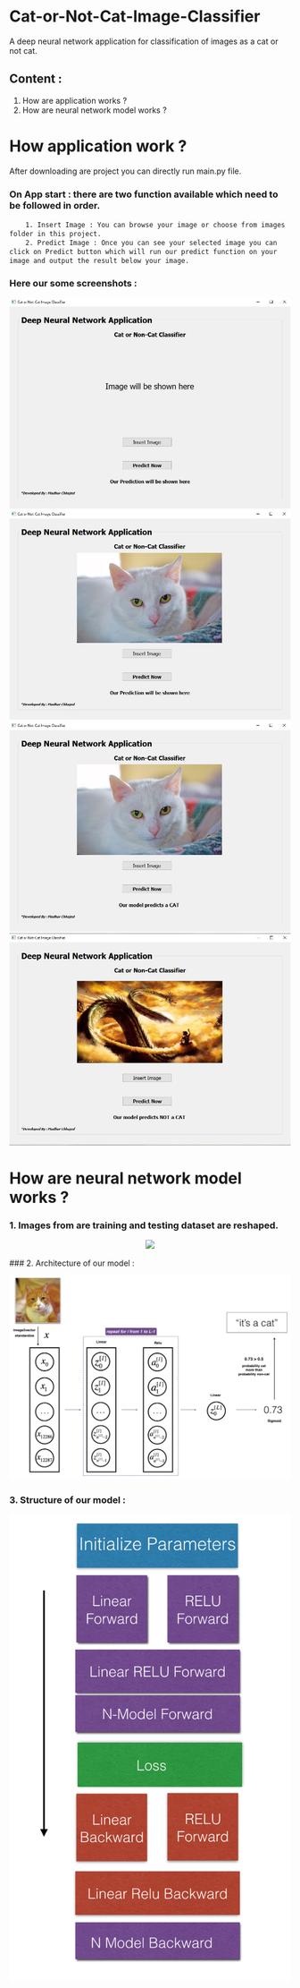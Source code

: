 # Cat-or-Not-Cat-Image-Classifier
A deep neural network application for classification of images as a cat or not cat.

## Content :
1. How are application works ?
2. How are neural network model works ?


# How application work ?
After downloading are project you can directly run main.py file.


### On App start : there are two function available which need to be followed in order. 
        1. Insert Image : You can browse your image or choose from images folder in this project.
        2. Predict Image : Once you can see your selected image you can click on Predict button which will run our predict function on your image and output the result below your image.
    
### Here our some screenshots :
<p align="center">
  <img src="screenshots/1.JPG" >
  <img src="screenshots/2.JPG" >
  <img src="screenshots/3.JPG" >
  <img src="screenshots/4.JPG" >
    
</p>



# How are neural network model works ?

### 1. Images from are training and testing dataset are reshaped. 
 
<p align="center">
  <img src="images/imvectorkiank.JPG" >
</p>
### 2. Architecture of our model : 

<p align="center">
  <img src="images/LlayerNN_kiank.png" >
</p>

### 3. Structure of our model :

<p align="center">
  <img src="images/structure.png" >
</p>
